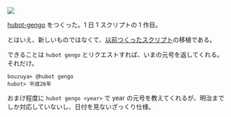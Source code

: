 ![](http://img.bouzuya.net/2014-07-14.png)

[hubot-gengo][bouzuya/hubot-gengo] をつくった。1 日 1 スクリプトの 1 作目。

とはいえ、新しいものではなくて、[以前つくったスクリプト][2014-04-07]の移植である。

できることは `hubot gengo` とリクエストすれば、いまの元号を返してくれる。それだけ。

    bouzuya> @hubot gengo
    hubot> 平成26年

おまけ程度に `hubot gengo <year>` で year の元号を教えてくれるが、明治までしか対応していないし、日付を見ないざっくり仕様。

[2014-04-07]: https://blog.bouzuya.net/2014/04/07/
[bouzuya/hubot-gengo]: https://github.com/bouzuya/hubot-gengo
